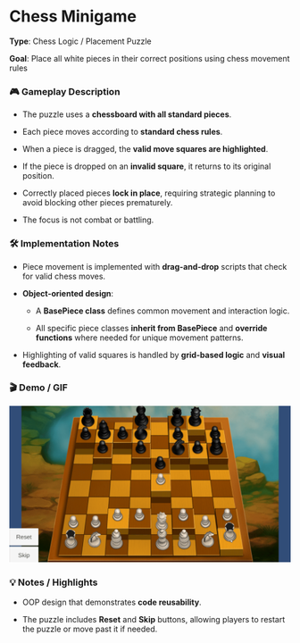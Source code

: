 # **Chess Minigame**

**Type**: Chess Logic / Placement Puzzle

**Goal**: Place all white pieces in their correct positions using chess movement rules


### 🎮 Gameplay Description

- The puzzle uses a **chessboard with all standard pieces**.

- Each piece moves according to **standard chess rules**.

- When a piece is dragged, the **valid move squares are highlighted**.

- If the piece is dropped on an **invalid square**, it returns to its original position.

- Correctly placed pieces **lock in place**, requiring strategic planning to avoid blocking other pieces prematurely.

- The focus is not combat or battling.


### 🛠 Implementation Notes

- Piece movement is implemented with **drag-and-drop** scripts that check for valid chess moves.

- **Object-oriented design**:

  - A **BasePiece class** defines common movement and interaction logic.

  - All specific piece classes **inherit from BasePiece** and **override functions** where needed for unique movement patterns.

- Highlighting of valid squares is handled by **grid-based logic** and **visual feedback**.


### 🎬 Demo / GIF

![Chess Minigame Demo](./demo.gif)


### 💡 Notes / Highlights

- OOP design that demonstrates **code reusability**.

- The puzzle includes **Reset** and **Skip** buttons, allowing players to restart the puzzle or move past it if needed.